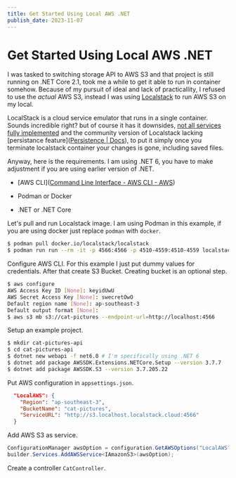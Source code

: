 ```yaml
---
title: Get Started Using Local AWS .NET
publish_date: 2023-11-07
---
```


# Get Started Using Local AWS .NET

I was tasked to switching storage API to AWS S3 and that project is still running on .NET Core 2.1, took me a while to get it able to run in container somehow. Because of my pursuit of ideal and lack of practicallity, I refused to use the _actual_ AWS S3, instead I was using [Localstack](https://localstack.cloud/) to run AWS S3 on my local. 

LocalStack is a cloud service emulator that runs in a single container. Sounds incredible right? but of course it has it downsides, [not all services fully implemented](https://docs.localstack.cloud/user-guide/aws/feature-coverage/) and the community version of Localstack lacking [persistance feature]([Persistence | Docs](https://docs.localstack.cloud/references/persistence-mechanism/)), to put it simply once you terminate localstack container your changes is gone, including saved files.

Anyway, here is the requirements. I am using .NET 6, you have to make adjustment if you are using earlier version of .NET.

- [AWS CLI]([Command Line Interface - AWS CLI - AWS](https://aws.amazon.com/cli/))

- Podman or Docker

- .NET or .NET Core

Let's pull and run Localstack image. I am using Podman in this example, if you are using docker just replace `podman` with `docker`.

```bash
$ podman pull docker.io/localstack/localstack
$ podman run run --rm -it -p 4566:4566 -p 4510-4559:4510-4559 localstack/localstack
```

Configure AWS CLI. For this example I just  put dummy values for credentials. After that create S3 Bucket. Creating bucket is an optional step.

```bash
$ aws configure
AWS Access Key ID [None]: keyidUwU
AWS Secret Access Key [None]: swecretOwO
Default region name [None]: ap-southeast-3
Default output format [None]: 
$ aws s3 mb s3://cat-pictures --endpoint-url=http://localhost:4566
```

Setup an example project.

```bash
$ mkdir cat-pictures-api
$ cd cat-pictures-api
$ dotnet new webapi -f net6.0 # I'm specifically using .NET 6
$ dotnet add package AWSSDK.Extensions.NETCore.Setup --version 3.7.7
$ dotnet add package AWSSDK.S3 --version 3.7.205.22
```

Put AWS configuration in `appsettings.json`.

```json
  "LocalAWS": {
    "Region": "ap-southeast-3",
    "BucketName": "cat-pictures",
    "ServiceURL": "http://s3.localhost.localstack.cloud:4566"
  }
```

Add AWS S3 as service.

```csharp
ConfigurationManager awsOption = configuration.GetAWSOptions("LocalAWS");
builder.Services.AddAWSService<IAmazonS3>(awsOption);
```

Create a controller `CatController`.